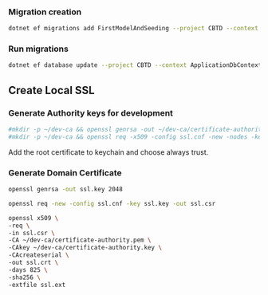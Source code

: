 

### Migration creation
```bash
dotnet ef migrations add FirstModelAndSeeding --project CBTD --context ApplicationDbContext
```

### Run migrations
```bash
dotnet ef database update --project CBTD --context ApplicationDbContext
```

## Create Local SSL

### Generate Authority keys for development

```bash
#mkdir -p ~/dev-ca && openssl genrsa -out ~/dev-ca/certificate-authority.key 2048
#mkdir -p ~/dev-ca && openssl req -x509 -config ssl.cnf -new -nodes -key ~/dev-ca/certificate-authority.key -sha256 -days 1825 -out ~/dev-ca/certificate-authority.pem
```

Add the root certificate to keychain and choose always trust.


### Generate Domain Certificate

```bash
openssl genrsa -out ssl.key 2048

openssl req -new -config ssl.cnf -key ssl.key -out ssl.csr

openssl x509 \
-req \
-in ssl.csr \
-CA ~/dev-ca/certificate-authority.pem \
-CAkey ~/dev-ca/certificate-authority.key \
-CAcreateserial \
-out ssl.crt \
-days 825 \
-sha256 \
-extfile ssl.ext
```